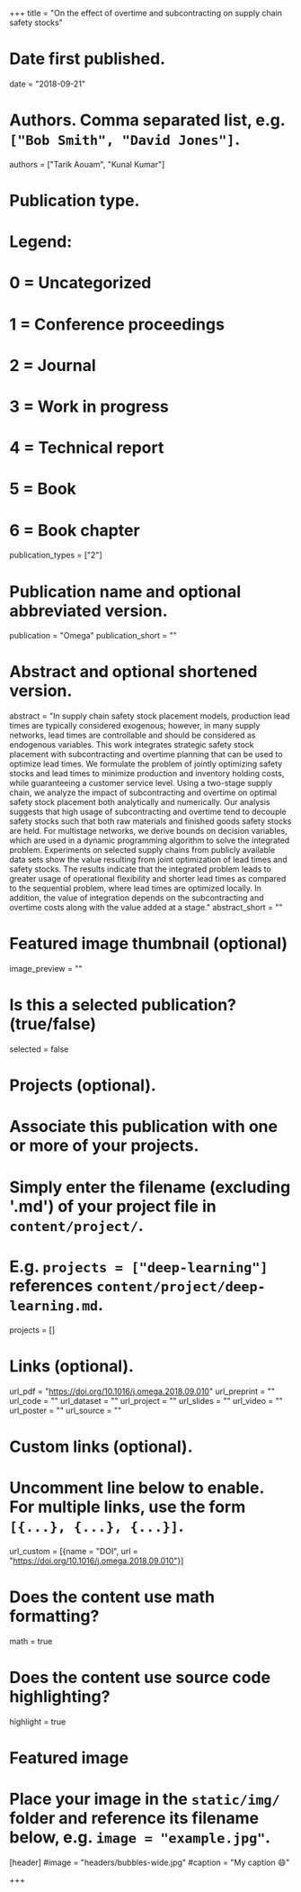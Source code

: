 +++
title = "On the effect of overtime and subcontracting on supply chain safety stocks"

# Date first published.
date = "2018-09-21"

# Authors. Comma separated list, e.g. `["Bob Smith", "David Jones"]`.
authors = ["Tarik Aouam", "Kunal Kumar"]

# Publication type.
# Legend:
# 0 = Uncategorized
# 1 = Conference proceedings
# 2 = Journal
# 3 = Work in progress
# 4 = Technical report
# 5 = Book
# 6 = Book chapter
publication_types = ["2"]

# Publication name and optional abbreviated version.
publication = "Omega"
publication_short = ""

# Abstract and optional shortened version.
abstract = "In supply chain safety stock placement models, production lead times are typically considered exogenous; however, in many supply networks, lead times are controllable and should be considered as endogenous variables. This work integrates strategic safety stock placement with subcontracting and overtime planning that can be used to optimize lead times. We formulate the problem of jointly optimizing safety stocks and lead times to minimize production and inventory holding costs, while guaranteeing a customer service level. Using a two-stage supply chain, we analyze the impact of subcontracting and overtime on optimal safety stock placement both analytically and numerically. Our analysis suggests that high usage of subcontracting and overtime tend to decouple safety stocks such that both raw materials and finished goods safety stocks are held. For multistage networks, we derive bounds on decision variables, which are used in a dynamic programming algorithm to solve the integrated problem. Experiments on selected supply chains from publicly available data sets show the value resulting from joint optimization of lead times and safety stocks. The results indicate that the integrated problem leads to greater usage of operational flexibility and shorter lead times as compared to the sequential problem, where lead times are optimized locally. In addition, the value of integration depends on the subcontracting and overtime costs along with the value added at a stage."
abstract_short = ""

# Featured image thumbnail (optional)
image_preview = ""

# Is this a selected publication? (true/false)
selected = false

# Projects (optional).
#   Associate this publication with one or more of your projects.
#   Simply enter the filename (excluding '.md') of your project file in `content/project/`.
#   E.g. `projects = ["deep-learning"]` references `content/project/deep-learning.md`.
projects = []

# Links (optional).
url_pdf = "https://doi.org/10.1016/j.omega.2018.09.010"
url_preprint = ""
url_code = ""
url_dataset = ""
url_project = ""
url_slides = ""
url_video = ""
url_poster = ""
url_source = ""

# Custom links (optional).
#   Uncomment line below to enable. For multiple links, use the form `[{...}, {...}, {...}]`.
 url_custom = [{name = "DOI", url = "https://doi.org/10.1016/j.omega.2018.09.010"}]

# Does the content use math formatting?
math = true

# Does the content use source code highlighting?
highlight = true

# Featured image
# Place your image in the `static/img/` folder and reference its filename below, e.g. `image = "example.jpg"`.
[header]
#image = "headers/bubbles-wide.jpg"
#caption = "My caption 😄"

+++
